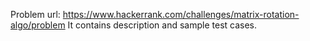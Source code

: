 Problem url: https://www.hackerrank.com/challenges/matrix-rotation-algo/problem
It contains description and sample test cases.
